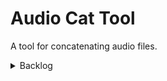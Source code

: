 ﻿# Audio Cat Tool 

A tool for concatenating audio files.

<details>
<summary>Backlog</summary>
Use -hide_banner
Add right panel with stats on the added files
Process errors
General logs view
Parse the stats: size=       0KiB time=N/A bitrate=N/A speed=N/A
Add progressbar progression
Delete the temporary file
DataGrid change stripes color
DataGrid selection color - needs more contrast color
Multi select for moving multiple files
Add support for more audio files formats
More intelligent suggested file names
Read/Write ID3 tags
Configuration.
Globalization, Localization
Bug. Remove enabled if no items is selected.
</details>